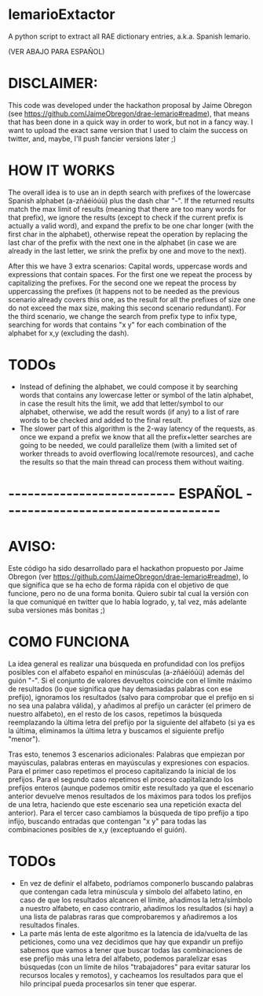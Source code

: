 # lemarioExtactor
A python script to extract all RAE dictionary entries, a.k.a. Spanish lemario.

(VER ABAJO PARA ESPAÑOL)

# DISCLAIMER:
This code was developed under the hackathon proposal by Jaime Obregon (see https://github.com/JaimeObregon/drae-lemario#readme), that means that has been done in a quick way in order to work, but not in a fancy way. I want to upload the exact same version that I used to claim the success on twitter, and, maybe, I'll push fancier versions later ;)

# HOW IT WORKS
The overall idea is to use an in depth search with prefixes of the lowercase Spanish alphabet (a-zñáéíóúü) plus the dash char "-". If the returned results match the max limit of results (meaning that there are too many words for that prefix), we ignore the results (except to check if the current prefix is actually a valid word), and expand the prefix to be one char longer (with the first char in the alphabet), otherwise repeat the operation by replacing the last char of the prefix with the next one in the alphabet (in case we are already in the last letter, we srink the prefix by one and move to the next).

After this we have 3 extra scenarios: Capital words, uppercase words and expressions that contain spaces.
For the first one we repeat the process by capitalizing the prefixes.
For the second one we repeat the process by uppercassing the prefixes (it happens not to be needed as the previous scenario already covers this one, as the result for all the prefixes of size one do not exceed the max size, making this second scenario redundant).
For the third scenario, we change the search from prefix type to infix type, searching for words that contains "x y" for each combination of the alphabet for x,y (excluding the dash).

# TODOs
- Instead of defining the alphabet, we could compose it by searching words that contains any lowercase letter or symbol of the latin alphabet, in case the result hits the limit, we add that letter/symbol to our alphabet, otherwise, we add the result words (if any) to a list of rare words to be checked and added to the final result.
- The slower part of this algorithm is the 2-way latency of the requests, as once we expand a prefix we know that all the prefix+letter searches are going to be needed, we could parallelize them (with a limited set of worker threads to avoid overflowing local/remote resources), and cache the results so that the main thread can process them without waiting.

# -------------------------- ESPAÑOL ----------------------------------

# AVISO:
Este código ha sido desarrollado para el hackathon propuesto por Jaime Obregon (ver https://github.com/JaimeObregon/drae-lemario#readme), lo que significa que se ha echo de forma rápida con el objetivo de que funcione, pero no de una forma bonita. Quiero subir tal cual la versión con la que comuniqué en twitter que lo había logrado, y, tal vez, más adelante suba versiones más bonitas ;)

# COMO FUNCIONA
La idea general es realizar una búsqueda en profundidad con los prefijos posibles con el alfabeto español en minúsculas (a-zñáéíóúü) además del guión "-". Si el conjunto de valores devueltos coincide con el límite máximo de resultados (lo que significa que hay demasiadas palabras con ese prefijo), ignoramos los resultados (salvo para comprobar que el prefijo en si no sea una palabra válida), y añadimos al prefijo un carácter (el primero de nuestro alfabeto), en el resto de los casos, repetimos la búsqueda reemplazando la última letra del prefijo por la siguiente del alfabeto (si ya es la última, eliminamos la última letra y buscamos el siguiente prefijo "menor").

Tras esto, tenemos 3 escenarios adicionales: Palabras que empiezan por mayúsculas, palabras enteras en mayúsculas y expresiones con espacios.
Para el primer caso repetimos el proceso capitalizando la inicial de los prefijos.
Para el segundo caso repetimos el proceso capitalizando los prefijos enteros (aunque podemos omitir este resultado ya que el escenario anterior devuelve menos resultados de los máximos para todos los prefijos de una letra, haciendo que este escenario sea una repetición exacta del anterior).
Para el tercer caso cambiamos la búsqueda de tipo prefijo a tipo infijo, buscando entradas que contengan "x y" para todas las combinaciones posibles de x,y (exceptuando el guión).

# TODOs
- En vez de definir el alfabeto, podríamos componerlo buscando palabras que contengan cada letra minúscula y símbolo del alfabeto latino, en caso de que los resultados alcancen el límite, añadimos la letra/símbolo a nuestro alfabeto, en caso contrario, añadimos los resultados (si hay) a una lista de palabras raras que  comprobaremos y añadiremos a los resultados finales.
- La parte más lenta de este algoritmo es la latencia de ida/vuelta de las peticiones, como una vez decidimos que hay que expandir un prefijo sabemos que vamos a tener que buscar todas las combinaciones de ese prefijo más una letra del alfabeto, podemos paralelizar esas búsquedas (con un límite de hilos "trabajadores" para evitar saturar los recursos locales y remotos), y cacheamos los resultados para que el hilo principal pueda procesarlos sin tener que esperar.
